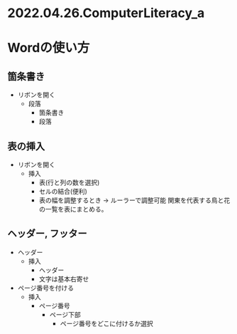 # 2022.04.26.ComputerLiteracy_a
# Wordの使い方
## 箇条書き
- リボンを開く
  - 段落
    - 箇条書き
    - 段落

## 表の挿入
- リボンを開く
  - 挿入
    - 表(行と列の数を選択)
    - セルの結合(便利)
    - 表の幅を調整するとき -> ルーラーで調整可能
関東を代表する鳥と花の一覧を表にまとめる。

## ヘッダー, フッター
- ヘッダー
  - 挿入
    - ヘッダー
    - 文字は基本右寄せ
- ページ番号を付ける
  - 挿入
    - ページ番号
      - ページ下部
        - ページ番号をどこに付けるか選択
